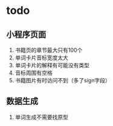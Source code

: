 # todo

## 小程序页面
1. 书籍页的章节最大只有100个
2. 单词卡片音标宽度太大
3. 单词卡片的解释有可能没有类型
4. 音标周围有空格
5. 书籍图片有时访问不到（多了sign字段）

## 数据生成
1. 单词生成不需要找原型
